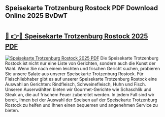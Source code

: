 ## Speisekarte Trotzenburg Rostock PDF Download Online 2025 BvDwT

# <h2><a href="http://gc70ll.nevu.top/?p=Speisekarte+Trotzenburg+Rostock">🔗 👉🔴 Speisekarte Trotzenburg Rostock 2025 PDF</a></h2>

[![Speisekarte Trotzenburg Rostock 2025 PDF](https://i.imgur.com/dBaPXMq.png)](http://gc70ll.nevu.top/?p=Speisekarte+Trotzenburg+Rostock)
Die Speisekarte Trotzenburg Rostock ist nicht nur eine Liste von Gerichten, sondern auch die Kunst der Wahl. Wenn Sie nach einem leichten und frischen Gericht suchen, probieren Sie unsere Salate aus unserer Speisekarte Trotzenburg Rostock. Für Fleischliebhaber gibt es auf unserer Speisekarte Trotzenburg Rostock eine Auswahl an Gerichten: Rindfleisch, Schweinefleisch, Huhn und Fisch. Unseren Auserwählten bieten wir Gourmet-Gerichte wie Schaschlik und Steak an, die auf frischem Feuer zubereitet werden. In jedem Fall sind wir bereit, Ihnen bei der Auswahl der Speisen auf der Speisekarte Trotzenburg Rostock zu helfen und Ihnen einen bequemen und angenehmen Service zu bieten.
